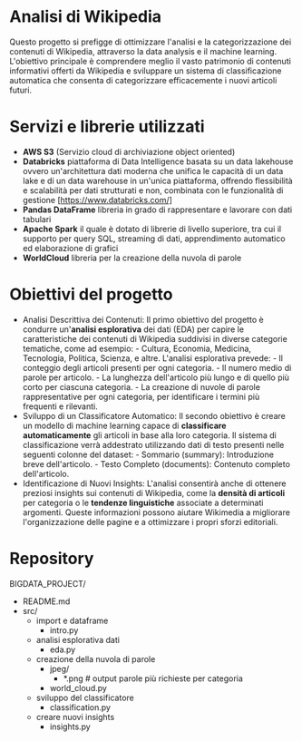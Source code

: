 # Analisi di Wikipedia
Questo progetto si prefigge di ottimizzare l'analisi e la categorizzazione dei contenuti di Wikipedia, attraverso la data analysis e il machine learning. L'obiettivo principale è comprendere meglio il vasto patrimonio di contenuti informativi offerti da Wikipedia e sviluppare un sistema di classificazione automatica che consenta di categorizzare efficacemente i nuovi articoli futuri.

# Servizi e librerie utilizzati
- <strong>AWS S3</strong> (Servizio cloud di archiviazione object oriented)
- <strong>Databricks</strong> piattaforma di Data Intelligence basata su un data lakehouse ovvero un'architettura dati moderna che unifica le capacità di un data lake e di un data warehouse in un'unica piattaforma, offrendo flessibilità e scalabilità per dati strutturati e non, combinata con le funzionalità di gestione [https://www.databricks.com/]
- <strong>Pandas DataFrame</strong> libreria in grado di rappresentare e lavorare con dati tabulari
- <strong>Apache Spark</strong> il quale è dotato di librerie di livello superiore, tra cui il supporto per query SQL, streaming di dati, apprendimento automatico ed elaborazione di grafici
- <strong>WorldCloud</strong> libreria per la creazione della nuvola di parole

# Obiettivi del progetto
- Analisi Descrittiva dei Contenuti: Il primo obiettivo del progetto è condurre un'<strong>analisi esplorativa</strong> dei dati (EDA) per capire le caratteristiche dei contenuti di Wikipedia suddivisi in diverse categorie tematiche, come ad esempio: - Cultura, Economia, Medicina, Tecnologia, Politica, Scienza, e altre. L'analisi esplorativa prevede: - Il conteggio degli articoli presenti per ogni categoria. - Il numero medio di parole per articolo. - La lunghezza dell'articolo più lungo e di quello più corto per ciascuna categoria. - La creazione di nuvole di parole rappresentative per ogni categoria, per identificare i termini più frequenti e rilevanti.
- Sviluppo di un Classificatore Automatico: Il secondo obiettivo è creare un modello di machine learning capace di <strong>classificare automaticamente</strong> gli articoli in base alla loro categoria. Il sistema di classificazione verrà addestrato utilizzando dati di testo presenti nelle seguenti colonne del dataset: - Sommario (summary): Introduzione breve dell'articolo. - Testo Completo (documents): Contenuto completo dell'articolo.
- Identificazione di Nuovi Insights: L'analisi consentirà anche di ottenere preziosi insights sui contenuti di Wikipedia, come la <strong>densità di articoli</strong> per categoria o le <strong>tendenze linguistiche</strong> associate a determinati argomenti. Queste informazioni possono aiutare Wikimedia a migliorare l'organizzazione delle pagine e a ottimizzare i propri sforzi editoriali.

# Repository
BIGDATA_PROJECT/
- README.md
- src/
    - import e dataframe
      - intro.py
    - analisi esplorativa dati
      - eda.py
    - creazione della nuvola di parole
      - jpeg/
          - *.png # output parole più richieste per categoria     
      - world_cloud.py
    - sviluppo del classificatore
      - classification.py
    - creare nuovi insights
      - insights.py
